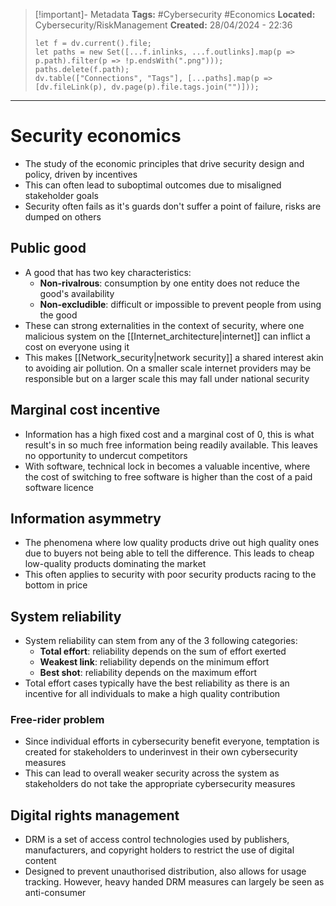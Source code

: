 > [!important]- Metadata
> **Tags:** #Cybersecurity #Economics 
> **Located:** Cybersecurity/RiskManagement
> **Created:** 28/04/2024 - 22:36
> ```dataviewjs
> let f = dv.current().file;
> let paths = new Set([...f.inlinks, ...f.outlinks].map(p => p.path).filter(p => !p.endsWith(".png")));
> paths.delete(f.path);
> dv.table(["Connections", "Tags"], [...paths].map(p => [dv.fileLink(p), dv.page(p).file.tags.join("")]));
> ```

___
# Security economics
- The study of the economic principles that drive security design and policy, driven by incentives 
- This can often lead to suboptimal outcomes due to misaligned stakeholder goals
- Security often fails as it's guards don't suffer a point of failure, risks are dumped on others
## Public good
- A good that has two key characteristics:
	- **Non-rivalrous**: consumption by one entity does not reduce the good's availability 
	- **Non-excludible**: difficult or impossible to prevent people from using the good
- These can strong externalities in the context of security, where one malicious system on the [[Internet_architecture|internet]] can inflict a cost on everyone using it
- This makes [[Network_security|network security]] a shared interest akin to avoiding air pollution. On a smaller scale internet providers may be responsible but on a larger scale this may fall under national security

## Marginal cost incentive
- Information has a high fixed cost and a marginal cost of 0, this is what result's in so much free information being readily available. This leaves no opportunity to undercut competitors 
- With software, technical lock in becomes a valuable incentive, where the cost of switching to free software is higher than the cost of a paid software licence  

## Information asymmetry
- The phenomena where low quality products drive out high quality ones due to buyers not being able to tell the difference. This leads to cheap low-quality products dominating the market 
- This often applies to security with poor security products racing to the bottom in price 
## System reliability
- System reliability can stem from any of the 3 following categories:
	- **Total effort**: reliability depends on the sum of effort exerted 
	- **Weakest link**: reliability depends on the minimum effort
	- **Best shot**: reliability depends on the maximum effort
- Total effort cases typically have the best reliability as there is an incentive for all individuals to make a high quality contribution
### Free-rider problem
- Since individual efforts in cybersecurity benefit everyone, temptation is created for stakeholders to underinvest in their own cybersecurity measures 
- This can lead to overall weaker security across the system as stakeholders do not take the appropriate cybersecurity measures 

## Digital rights management 
- DRM is a set of access control technologies used by publishers, manufacturers, and copyright holders to restrict the use of digital content 
- Designed to prevent unauthorised distribution, also allows for usage tracking. However, heavy handed DRM measures can largely be seen as anti-consumer